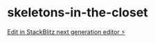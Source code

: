 # skeletons-in-the-closet

[Edit in StackBlitz next generation editor ⚡️](https://stackblitz.com/~/github.com/ahzorek/skeletons-in-the-closet)